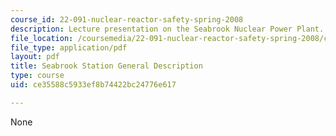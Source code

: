 ```yaml
---
course_id: 22-091-nuclear-reactor-safety-spring-2008
description: Lecture presentation on the Seabrook Nuclear Power Plant.
file_location: /coursemedia/22-091-nuclear-reactor-safety-spring-2008/ce35588c5933ef8b74422bc24776e617_MIT22_091S08_lec16.pdf
file_type: application/pdf
layout: pdf
title: Seabrook Station General Description
type: course
uid: ce35588c5933ef8b74422bc24776e617

---
```

None